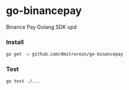 # go-binancepay

Binance Pay Golang SDK upd

### Install

~~~bash
go get -u github.com/dmitrorezn/go-binancepay
~~~

### Test

~~~bash
go test ./...
~~~


